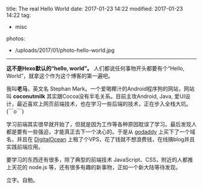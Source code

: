 title: The real Hello World
date: 2017-01-23 14:22
modified: 2017-01-23 14:22
tag:
 - misc

photos:
 - /uploads/2017/01/photo-hello-world.jpg

---
**这不是Hexo默认的“hello, world”。** 人们都说任何事物开头都要有个“Hello, World”，就拿这个作为这个博客的第一遍吧。
<!--more-->

我叫**老马**，英文名 Stephan Mark。一个爱喝椰汁的Android程序狗的网站，网站叫 **coconutmilk** 其实跟Cocoa没有半毛关系。目前主攻Android, Java, 爱UI设计，最近喜欢上网页前端技术，也在学习一些后端的技术，正在步入全栈大坑。 (￣o￣)

学习前端其实很早就开始了，但就是因为工作等各种原因耽误了学习。最后发现人都是要有一些强迫，才能真正去下一个决心的。于是从 [godaddy](https://www.godaddy.com/) 上买下了一个域名，并且在 [DigitalOcean](https://www.digitalocean.com/) 上租了个VPS，花了钱就不想浪费钱，在线搞blog并且实践前端应用。

要学习的东西还有很多，除了典型的前端技术 JavaScript、CSS，附近的人都推上天花的 node.js 等，还有很多有趣的新事物，正如一个新大陆等待发现。

立字。自勉。
